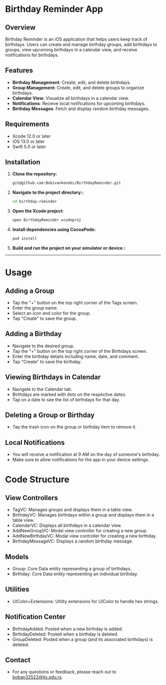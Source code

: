 # Birthday Reminder App

## Overview
Birthday Reminder is an iOS application that helps users keep track of birthdays. 
Users can create and manage birthday groups, add birthdays to groups, view upcoming birthdays in a calendar view, and receive notifications for birthdays.

## Features
- **Birthday Management**: Create, edit, and delete birthdays.
- **Group Management**: Create, edit, and delete groups to organize birthdays.
- **Calendar View**: Visualize all birthdays in a calendar view.
- **Notifications**: Receive local notifications for upcoming birthdays.
- **Birthday Messages**: Fetch and display random birthday messages.

## Requirements
- Xcode 12.0 or later
- iOS 13.0 or later
- Swift 5.0 or later

## Installation

1. **Clone the repository:**

   ```bash
   git@github.com:Bobivankenobi/BirthdayReminder.git

2. **Navigate to the project directory::**

   ```bash
   cd birthday-reminder

3. **Open the Xcode project:**

   ```bash
   open BirthdayReminder.xcodeproj

4. **Install dependencies using CocoaPods:**

   ```bash
   pod install

5. **Build and run the project on your simulator or device.:**


---------------------------------------------------------------
# Usage

## Adding a Group

- Tap the "+" button on the top right corner of the Tags screen.
- Enter the group name.
- Select an icon and color for the group.
- Tap "Create" to save the group.


## Adding a Birthday

- Navigate to the desired group.
- Tap the "+" button on the top right corner of the Birthdays screen.
- Enter the birthday details including name, date, and comment.
- Tap "Create" to save the birthday.


## Viewing Birthdays in Calendar

- Navigate to the Calendar tab.
- Birthdays are marked with dots on the respective dates.
- Tap on a date to see the list of birthdays for that day.

## Deleting a Group or Birthday

- Tap the trash icon on the group or birthday item to remove it.

## Local Notifications

- You will receive a notification at 9 AM on the day of someone's birthday.
- Make sure to allow notifications for the app in your device settings.

# Code Structure


## View Controllers

- TagVC: Manages groups and displays them in a table view.
- BirthdayVC: Manages birthdays within a group and displays them in a table view.
- CalendarVC: Displays all birthdays in a calendar view.
- AddNewGroupVC: Modal view controller for creating a new group.
- AddNewBirthdayVC: Modal view controller for creating a new birthday.
- BirthdayMessageVC: Displays a random birthday message.

## Models

- Group: Core Data entity representing a group of birthdays.
- Birthday: Core Data entity representing an individual birthday.

## Utilities

- UIColor+Extensions: Utility extensions for UIColor to handle hex strings.

## Notification Center

- BirthdayAdded: Posted when a new birthday is added.
- BirthdayDeleted: Posted when a birthday is deleted.
- GroupDeleted: Posted when a group (and its associated birthdays) is deleted.

## Contact

- For any questions or feedback, please reach out to boban32522@its.edu.rs.



